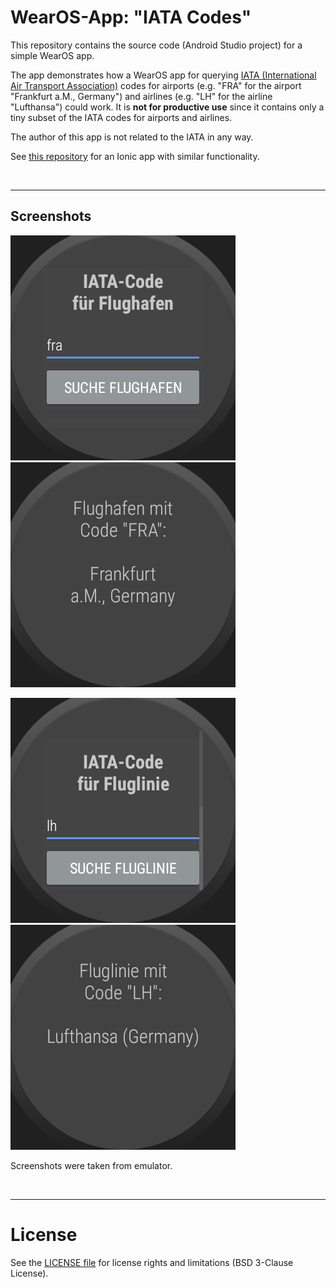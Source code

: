 # WearOS-App: "IATA Codes" #

This repository contains the source code (Android Studio project) for a simple WearOS app.

The app demonstrates how a WearOS app for querying 
[IATA (International Air Transport Association)](https://en.wikipedia.org/wiki/International_Air_Transport_Association) 
codes for airports (e.g. "FRA" for the airport "Frankfurt a.M., Germany") and 
airlines (e.g. "LH" for the airline "Lufthansa") could work.
It is **not for productive use** since it contains only a tiny subset of the IATA codes for airports and airlines.

The author of this app is not related to the IATA in any way.

See [this repository](https://github.com/MDecker-MobileComputing/Ionic_IataCodes) for an Ionic app with similar functionality.

<br>

----
## Screenshots ##

![Screenshot 1](screenshot_1.png) ![Screenshot 2](screenshot_2.png)

![Screenshot 3](screenshot_3.png) ![Screenshot 4](screenshot_4.png)


Screenshots were taken from emulator.

<br>

----
# License #

See the [LICENSE file](LICENSE.md) for license rights and limitations (BSD 3-Clause License).
